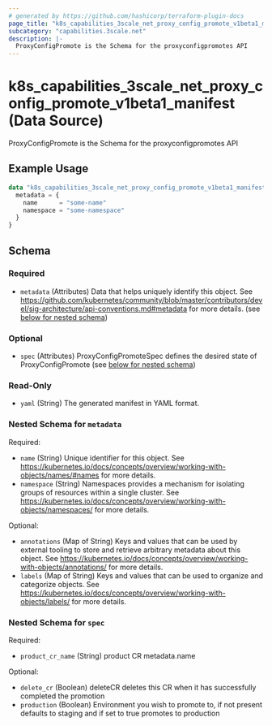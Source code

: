 ```yaml
---
# generated by https://github.com/hashicorp/terraform-plugin-docs
page_title: "k8s_capabilities_3scale_net_proxy_config_promote_v1beta1_manifest Data Source - terraform-provider-k8s"
subcategory: "capabilities.3scale.net"
description: |-
  ProxyConfigPromote is the Schema for the proxyconfigpromotes API
---
```


# k8s_capabilities_3scale_net_proxy_config_promote_v1beta1_manifest (Data Source)

ProxyConfigPromote is the Schema for the proxyconfigpromotes API

## Example Usage

```terraform
data "k8s_capabilities_3scale_net_proxy_config_promote_v1beta1_manifest" "example" {
  metadata = {
    name      = "some-name"
    namespace = "some-namespace"
  }
}
```

<!-- schema generated by tfplugindocs -->
## Schema

### Required

- `metadata` (Attributes) Data that helps uniquely identify this object. See https://github.com/kubernetes/community/blob/master/contributors/devel/sig-architecture/api-conventions.md#metadata for more details. (see [below for nested schema](#nestedatt--metadata))

### Optional

- `spec` (Attributes) ProxyConfigPromoteSpec defines the desired state of ProxyConfigPromote (see [below for nested schema](#nestedatt--spec))

### Read-Only

- `yaml` (String) The generated manifest in YAML format.

<a id="nestedatt--metadata"></a>
### Nested Schema for `metadata`

Required:

- `name` (String) Unique identifier for this object. See https://kubernetes.io/docs/concepts/overview/working-with-objects/names/#names for more details.
- `namespace` (String) Namespaces provides a mechanism for isolating groups of resources within a single cluster. See https://kubernetes.io/docs/concepts/overview/working-with-objects/namespaces/ for more details.

Optional:

- `annotations` (Map of String) Keys and values that can be used by external tooling to store and retrieve arbitrary metadata about this object. See https://kubernetes.io/docs/concepts/overview/working-with-objects/annotations/ for more details.
- `labels` (Map of String) Keys and values that can be used to organize and categorize objects. See https://kubernetes.io/docs/concepts/overview/working-with-objects/labels/ for more details.


<a id="nestedatt--spec"></a>
### Nested Schema for `spec`

Required:

- `product_cr_name` (String) product CR metadata.name

Optional:

- `delete_cr` (Boolean) deleteCR  deletes this CR when it has successfully completed the promotion
- `production` (Boolean) Environment you wish to promote to, if not present defaults to staging and if set to true promotes to production
